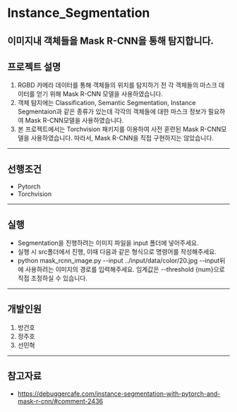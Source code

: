 # Instance_Segmentation
이미지내 객체들을 Mask R-CNN을 통해 탐지합니다.
---
## 프로젝트 설명
1. RGBD 카메라 데이터를 통해 객체들의 위치를 탐지하기 전 각 객체들의 마스크 데이터를 얻기 위해 Mask R-CNN 모델을 사용하였습니다.
2. 객체 탐지에는 Classification, Semantic Segmentation, Instance Segmentaion과 같은 종류가 있는데 각각의 객체들에 대한 마스크 정보가 필요하여 Mask R-CNN모델을 사용하였습니다.
3. 본 프로젝트에서는 Torchvision 패키지를 이용하여 사전 훈련된 Mask R-CNN모델을 사용하였습니다. 따라서, Mask R-CNN을 직접 구현하지는 않았습니다.
---
## 선행조건
- Pytorch
- Torchvision
---
## 실행
- Segmentation을 진행하려는 이미지 파일을 input 폴더에 넣어주세요.
- 실행 시 src폴더에서 진행, 이때 다음과 같은 형식으로 명령어를 작성해주세요.
-  python mask_rcnn_image.py  --input ../input/data/color/20.jpg  --input뒤에 사용하려는 이미지의 경로를 입력해주세요. 임계값은 --threshold {num}으로 직접 조정하실 수 있습니다.

---
## 개발인원
1. 방건호
2. 정주호
3. 선민혁
---
## 참고자료
- https://debuggercafe.com/instance-segmentation-with-pytorch-and-mask-r-cnn/#comment-2436
